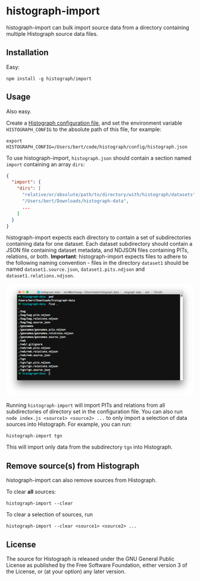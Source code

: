 # histograph-import

histograph-import can bulk import source data from a directory containing multiple Histograph source data files.

## Installation

Easy:

    npm install -g histograph/import

## Usage

Also easy.

Create a [Histograph configuration file](https://github.com/histograph/config), and set the environment variable `HISTOGRAPH_CONFIG` to the absolute path of this file, for example:

    export HISTOGRAPH_CONFIG=/Users/bert/code/histograph/config/histograph.json

To use histograph-import, `histograph.json` should contain a section named `import` containing an array `dirs`:

```json
{
  "import": {
    "dirs": [
      "relative/or/absolute/path/to/directory/with/histograph/datasets",
      "/Users/bert/Downloads/histograph-data",
      ...
    ]
  }
}
```

histograph-import expects each directory to contain a set of subdirectories containing data for one dataset. Each dataset subdirectory should contain a JSON file containing dataset metadata, and NDJSON files containing PITs, relations, or both. __Important__: histograph-import expects files to adhere to the following naming convention - files in the directory `dataset1` should be named `dataset1.source.json`, `dataset1.pits.ndjson` and `dataset1.relations.ndjson`.

![](dirs.png)

Running `histograph-import` will import PITs and relations from all subdirectories of directory set in the configuration file. You can also run `node index.js <source1> <source2> ...` to only import a selection of data sources into Histograph. For example, you can run:

    histograph-import tgn

This will import only data from the subdirectory `tgn` into Histograph.

## Remove source(s) from Histograph

histograph-import can also remove sources from Histograph.

To clear __all__ sources:

    histograph-import --clear

To clear a selection of sources, run

    histograph-import --clear <source1> <source2> ...

## License

The source for Histograph is released under the GNU General Public License as published by the Free Software Foundation, either version 3 of the License, or (at your option) any later version.
